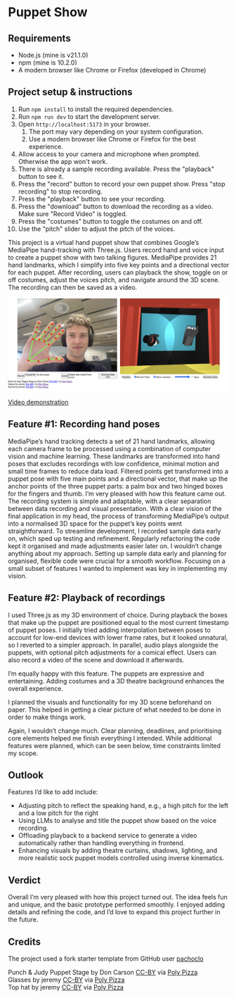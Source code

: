 # Puppet Show

## Requirements

- Node.js (mine is v21.1.0)
- npm (mine is 10.2.0)
- A modern browser like Chrome or Firefox (developed in Chrome)

## Project setup & instructions

1. Run `npm install` to install the required dependencies.
2. Run `npm run dev` to start the development server.
3. Open `http://localhost:5173` in your browser. 
   1. The port may vary depending on your system configuration.
   2. Use a modern browser like Chrome or Firefox for the best experience.
4. Allow access to your camera and microphone when prompted. Otherwise the app won't work.
5. There is already a sample recording available. Press the "playback" button to see it.
6. Press the "record" button to record your own puppet show. Press "stop recording" to stop recording.
7. Press the "playback" button to see your recording.
8. Press the "download" button to download the recording as a video. Make sure "Record Video" is toggled.
9. Press the "costumes" button to toggle the costumes on and off.
10. Use the "pitch" slider to adjust the pitch of the voices.

This project is a virtual hand puppet show that combines Google’s MediaPipe hand-tracking with Three.js. Users record hand and voice input to create a puppet show with two talking figures. MediaPipe provides 21 hand landmarks, which I simplify into five key points and a directional vector for each puppet. After recording, users can playback the show, toggle on or off costumes, adjust the voices pitch, and navigate around the 3D scene. The recording can then be saved as a video.

![hand_puppet.png](hand_puppet.png)

[Video demonstration](demo_video.mp4)

## Feature #1: Recording hand poses
MediaPipe’s hand tracking detects a set of 21 hand landmarks, allowing each camera frame to be processed using a combination of computer vision and machine learning. These landmarks are transformed into hand poses that excludes recordings with low confidence, minimal motion and small time frames to reduce data load. Filtered points get transformed into a puppet pose with five main points and a directional vector, that make up the anchor points of the three puppet parts: a palm box and two hinged boxes for the fingers and thumb.
I’m very pleased with how this feature came out. The recording system is simple and adaptable, with a clear separation between data recording and visual presentation.
With a clear vision of the final application in my head, the process of transforming MediaPipe’s output into a normalised 3D space for the puppet’s key points went straightforward. To streamline development, I recorded sample data early on, which sped up testing and refinement. Regularly refactoring the code kept it organised and made adjustments easier later on.
I wouldn’t change anything about my approach. Setting up sample data early and planning for organised, flexible code were crucial for a smooth workflow. Focusing on a small subset of features I wanted to implement was key in implementing my vision.

## Feature #2: Playback of recordings
I used Three.js as my 3D environment of choice. During playback the boxes that make up the puppet are positioned equal to the most current timestamp of puppet poses. I initially tried adding interpolation between poses to account for low-end devices with lower frame rates, but it looked unnatural, so I reverted to a simpler approach. In parallel, audio plays alongside the puppets, with optional pitch adjustments for a comical effect. Users can also record a video of the scene and download it afterwards.

I’m equally happy with this feature. The puppets are expressive and entertaining. Adding costumes and a 3D theatre background enhances the overall experience.

I planned the visuals and functionality for my 3D scene beforehand on paper. This helped in getting a clear picture of what needed to be done in order to make things work.

Again, I wouldn’t change much. Clear planning, deadlines, and prioritising core elements helped me finish everything I intended. While additional features were planned, which can be seen below, time constraints limited my scope.

## Outlook
Features I’d like to add include:
- Adjusting pitch to reflect the speaking hand, e.g., a high pitch for the left and a low pitch for the right
- Using LLMs to analyse and title the puppet show based on the voice recording.
- Offloading playback to a backend service to generate a video automatically rather than handling everything in frontend.
- Enhancing visuals by adding theatre curtains, shadows, lighting, and more realistic sock puppet models controlled using inverse kinematics.

## Verdict
Overall I’m very pleased with how this project turned out. The idea feels fun and unique, and the basic prototype performed smoothly. I enjoyed adding details and refining the code, and I’d love to expand this project further in the future.

## Credits

The project used a fork starter template from GitHub user [pachoclo](https://github.com/pachoclo/vite-threejs-ts-template)

Punch & Judy Puppet Stage by Don Carson [CC-BY](https://creativecommons.org/licenses/by/3.0/) via [Poly Pizza](https://poly.pizza/m/9i5mmOwt7cu)\
Glasses by jeremy [CC-BY](https://creativecommons.org/licenses/by/3.0/) via [Poly Pizza](https://poly.pizza/m/9i5mmOwt7cu)\
Top hat by jeremy [CC-BY](https://creativecommons.org/licenses/by/3.0/) via [Poly Pizza](https://poly.pizza/m/e5kV1Y_cZJt)